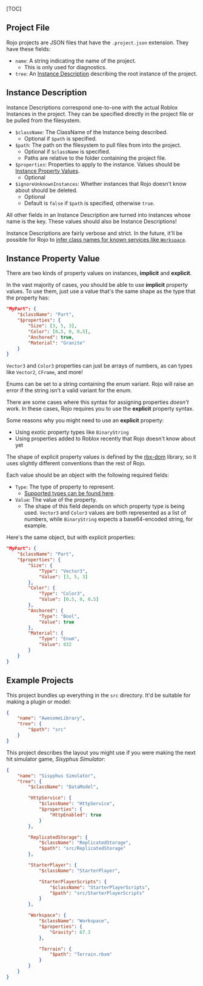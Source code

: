 [TOC]

## Project File

Rojo projects are JSON files that have the `.project.json` extension. They have these fields:

* `name`: A string indicating the name of the project.
    * This is only used for diagnostics.
* `tree`: An [Instance Description](#instance-description) describing the root instance of the project.

## Instance Description
Instance Descriptions correspond one-to-one with the actual Roblox Instances in the project. They can be specified directly in the project file or be pulled from the filesystem.

* `$className`: The ClassName of the Instance being described.
    * Optional if `$path` is specified.
* `$path`: The path on the filesystem to pull files from into the project.
    * Optional if `$className` is specified.
    * Paths are relative to the folder containing the project file.
* `$properties`: Properties to apply to the instance. Values should be [Instance Property Values](#instance-property-value).
    * Optional
* `$ignoreUnknownInstances`: Whether instances that Rojo doesn't know about should be deleted.
    * Optional
    * Default is `false` if `$path` is specified, otherwise `true`.

All other fields in an Instance Description are turned into instances whose name is the key. These values should also be Instance Descriptions!

Instance Descriptions are fairly verbose and strict. In the future, it'll be possible for Rojo to [infer class names for known services like `Workspace`](https://github.com/LPGhatguy/rojo/issues/179).

## Instance Property Value
There are two kinds of property values on instances, **implicit** and **explicit**.

In the vast majority of cases, you should be able to use **implicit** property values. To use them, just use a value that's the same shape as the type that the property has:

```json
"MyPart": {
    "$className": "Part",
    "$properties": {
        "Size": [3, 5, 3],
        "Color": [0.5, 0, 0.5],
        "Anchored": true,
        "Material": "Granite"
    }
}
```

`Vector3` and `Color3` properties can just be arrays of numbers, as can types like `Vector2`, `CFrame`, and more!

Enums can be set to a string containing the enum variant. Rojo will raise an error if the string isn't a valid variant for the enum.

There are some cases where this syntax for assigning properties _doesn't_ work. In these cases, Rojo requires you to use the **explicit** property syntax.

Some reasons why you might need to use an **explicit** property:

* Using exotic property types like `BinaryString`
* Using properties added to Roblox recently that Rojo doesn't know about yet

The shape of explicit property values is defined by the [rbx-dom](https://github.com/LPGhatguy/rbx-dom) library, so it uses slightly different conventions than the rest of Rojo.

Each value should be an object with the following required fields:

* `Type`: The type of property to represent.
    * [Supported types can be found here](https://github.com/LPGhatguy/rbx-tree#property-type-coverage).
* `Value`: The value of the property.
    * The shape of this field depends on which property type is being used. `Vector3` and `Color3` values are both represented as a list of numbers, while `BinaryString` expects a base64-encoded string, for example.

Here's the same object, but with explicit properties:

```json
"MyPart": {
    "$className": "Part",
    "$properties": {
        "Size": {
            "Type": "Vector3",
            "Value": [3, 5, 3]
        },
        "Color": {
            "Type": "Color3",
            "Value": [0.5, 0, 0.5]
        },
        "Anchored": {
            "Type": "Bool",
            "Value": true
        },
        "Material": {
            "Type": "Enum",
            "Value": 832
        }
    }
}
```

## Example Projects
This project bundles up everything in the `src` directory. It'd be suitable for making a plugin or model:

```json
{
    "name": "AwesomeLibrary",
    "tree": {
        "$path": "src"
    }
}
```

This project describes the layout you might use if you were making the next hit simulator game, *Sisyphus Simulator*:

```json
{
    "name": "Sisyphus Simulator",
    "tree": {
        "$className": "DataModel",

        "HttpService": {
            "$className": "HttpService",
            "$properties": {
                "HttpEnabled": true
            }
        },

        "ReplicatedStorage": {
            "$className": "ReplicatedStorage",
            "$path": "src/ReplicatedStorage"
        },

        "StarterPlayer": {
            "$className": "StarterPlayer",

            "StarterPlayerScripts": {
                "$className": "StarterPlayerScripts",
                "$path": "src/StarterPlayerScripts"
            }
        },

        "Workspace": {
            "$className": "Workspace",
            "$properties": {
                "Gravity": 67.3
            },

            "Terrain": {
                "$path": "Terrain.rbxm"
            }
        }
    }
}
```